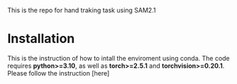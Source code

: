 This is the repo for hand traking task using SAM2.1
# Installation
This is the instruction of how to intall the enviroment using conda.
The code requires **python>=3.10**, as well as **torch>=2.5.1** and **torchvision>=0.20.1**.
Please follow the instruction [here]
